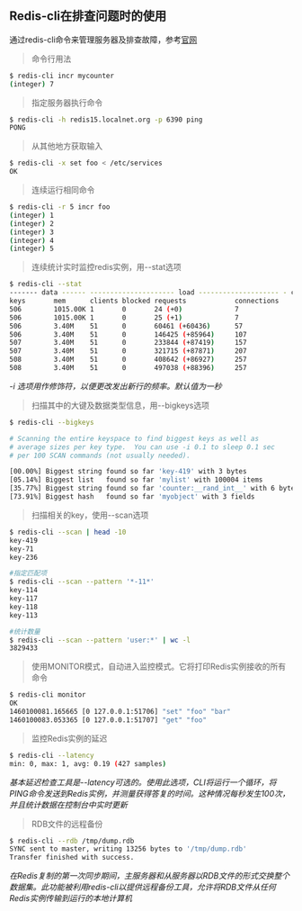 ## Redis-cli在排查问题时的使用

通过redis-cli命令来管理服务器及排查故障，参考[官网](https://redis.io/topics/rediscli)

> 命令行用法

```bash
$ redis-cli incr mycounter
(integer) 7
```

> 指定服务器执行命令

```bash
$ redis-cli -h redis15.localnet.org -p 6390 ping
PONG
```

> 从其他地方获取输入

```bash
$ redis-cli -x set foo < /etc/services
OK
```

> 连续运行相同命令

```bash
$ redis-cli -r 5 incr foo
(integer) 1
(integer) 2
(integer) 3
(integer) 4
(integer) 5
```

> 连续统计实时监控redis实例，用--stat选项

```bash
$ redis-cli --stat
------- data ------ --------------------- load -------------------- - child -
keys       mem      clients blocked requests            connections
506        1015.00K 1       0       24 (+0)             7
506        1015.00K 1       0       25 (+1)             7
506        3.40M    51      0       60461 (+60436)      57
506        3.40M    51      0       146425 (+85964)     107
507        3.40M    51      0       233844 (+87419)     157
507        3.40M    51      0       321715 (+87871)     207
508        3.40M    51      0       408642 (+86927)     257
508        3.40M    51      0       497038 (+88396)     257
```

_-i <interval>选项用作修饰符，以便更改发出新行的频率。默认值为一秒_

> 扫描其中的大键及数据类型信息，用--bigkeys选项

```bash
$ redis-cli --bigkeys

# Scanning the entire keyspace to find biggest keys as well as
# average sizes per key type.  You can use -i 0.1 to sleep 0.1 sec
# per 100 SCAN commands (not usually needed).

[00.00%] Biggest string found so far 'key-419' with 3 bytes
[05.14%] Biggest list   found so far 'mylist' with 100004 items
[35.77%] Biggest string found so far 'counter:__rand_int__' with 6 bytes
[73.91%] Biggest hash   found so far 'myobject' with 3 fields
```

> 扫描相关的key，使用--scan选项

```bash
$ redis-cli --scan | head -10
key-419
key-71
key-236

#指定匹配项
$ redis-cli --scan --pattern '*-11*'
key-114
key-117
key-118
key-113

#统计数量
$ redis-cli --scan --pattern 'user:*' | wc -l
3829433
```

> 使用MONITOR模式，自动进入监控模式。它将打印Redis实例接收的所有命令

```bash
$ redis-cli monitor
OK
1460100081.165665 [0 127.0.0.1:51706] "set" "foo" "bar"
1460100083.053365 [0 127.0.0.1:51707] "get" "foo"
```

> 监控Redis实例的延迟

```bash
$ redis-cli --latency
min: 0, max: 1, avg: 0.19 (427 samples)
```

_基本延迟检查工具是--latency可选的。使用此选项，CLI将运行一个循环，将PING命令发送到Redis实例，并测量获得答复的时间。这种情况每秒发生100次，并且统计数据在控制台中实时更新_

> RDB文件的远程备份

```bash
$ redis-cli --rdb /tmp/dump.rdb
SYNC sent to master, writing 13256 bytes to '/tmp/dump.rdb'
Transfer finished with success.
```

_在Redis复制的第一次同步期间，主服务器和从服务器以RDB文件的形式交换整个数据集。此功能被利用redis-cli以提供远程备份工具，允许将RDB文件从任何Redis实例传输到运行的本地计算机_

